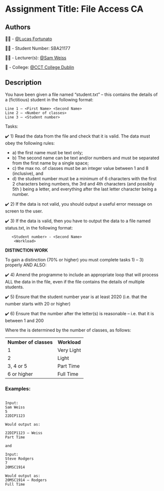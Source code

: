 # Assignment Title: File Access CA

## Authors

:man_technologist: - [@Lucas Fortunato](https://github.com/lucasfpac)

:student: - Student Number:  SBA21177

:man_teacher: - Lecturer(s): [@Sam Weiss](https://github.com/sweisscct)

:school: - College: [@CCT College Dublin](https://www.cct.ie/)

## Description

You have been given a file named “student.txt” – this contains the details of a (fictitious) student in the following format:
```
Line 1 – <First Name> <Second Name>
Line 2 – <Number of classes>
Line 3 – <Student number>
```
Tasks:

:heavy_check_mark: 1) Read the data from the file and check that it is valid. The data must obey the following rules:
  -    a) the first name must be text only;
  -    b) The second name can be text and/or numbers and must be separated from the first name by a single space;
  -    c) the max no. of classes must be an integer value between 1 and 8 (inclusive), and
  -    d) the student number must be a minimum of 6 characters with the first 2 characters being numbers, the 3rd and 4th characters (and possibly 5th ) being a letter, and everything after the last letter character being a number.

:heavy_check_mark: 2) If the data is not valid, you should output a useful error message on screen to the user.

:heavy_check_mark: 3) If the data is valid, then you have to output the data to a file named status.txt, in the following format:
```
   <Student number> - <Second Name>
    <Workload>
```
  **DISTINCTION WORK**
  
  To gain a distinction (70% or higher) you must complete tasks 1) – 3) properly AND ALSO:

:heavy_check_mark: 4) Amend the programme to include an appropriate loop that will process ALL the data in the file, even if the file contains the details of multiple students.

:heavy_check_mark: 5) Ensure that the student number year is at least 2020 (i.e. that the number starts with 20 or higher)

:heavy_check_mark: 6) Ensure that the number after the letter(s) is reasonable – i.e. that it is between 1 and 200
   
 
 Where the <Workload> is determined by the number of classes, as follows:
 <table>
  <tr>
    <th>Number of classes</th>
    <th>Workload</th>
  </tr>
  <tr>
    <td>1</td>
    <td>Very Light</td>
  </tr>
  <tr>
    <td>2</td>
    <td>Light</td>
  </tr>
  <tr>
    <td>3, 4 or 5</td>
    <td>Part Time</td>
  </tr>
  <tr>
    <td> 6 or higher </td>
    <td> Full Time </td>
  </tr>


</table>

### Examples:

```

Input:
Sam Weiss
5
22DIP1123

Would output as:

22DIP1123 – Weiss
Part Time

and

Input:
Steve Rodgers
7
20MSC1914
      
Would output as:
20MSC1914 – Rodgers
Full Time
```
      
